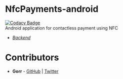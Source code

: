 # NfcPayments-android

[![Codacy Badge](https://app.codacy.com/project/badge/Grade/b810a288667049b98b9b8191eba5a470)](https://www.codacy.com/gh/GORR174/NfcPayments-android/dashboard?utm_source=github.com&amp;utm_medium=referral&amp;utm_content=GORR174/NfcPayments-android&amp;utm_campaign=Badge_Grade)  
Android application for contactless payment using NFC

* [*Backend*](https://github.com/sharphurt/nfc_terminal_backend)

# Contributors
* **Gorr** - [GitHub](https://github.com/GORR174) | [Twitter](https://twitter.com/GORR_74)
